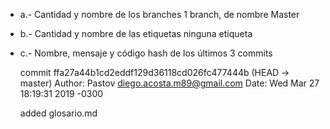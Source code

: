 - a.- Cantidad y nombre de los branches
  1 branch, de nombre Master

- b.- Cantidad y nombre de las etiquetas
  ninguna etiqueta

- c.- Nombre, mensaje y código hash de los últimos 3 commits

  commit ffa27a44b1cd2eddf129d36118cd026fc477444b (HEAD -> master)
  Author: Pastov <diego.acosta.m89@gmail.com>
  Date:   Wed Mar 27 18:19:31 2019 -0300

  added glosario.md
